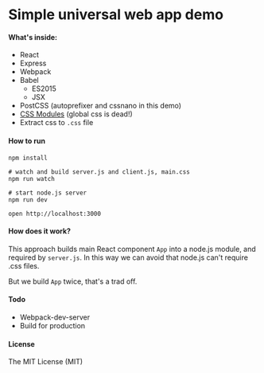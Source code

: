 # Simple universal web app demo

#### What's inside:

- React
- Express
- Webpack
- Babel
  - ES2015
  - JSX
- PostCSS (autoprefixer and cssnano in this demo)
- [CSS Modules](http://glenmaddern.com/articles/css-modules) (global css is dead!)
- Extract css to `.css` file


#### How to run
```
npm install

# watch and build server.js and client.js, main.css
npm run watch

# start node.js server
npm run dev

open http://localhost:3000
```

#### How does it work?
This approach builds main React component `App` into a node.js module, and required by `server.js`.
In this way we can avoid that node.js can't require .css files.

But we build `App` twice, that's a trad off.



#### Todo
- Webpack-dev-server
- Build for production


#### License

The MIT License (MIT)
